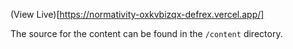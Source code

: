 (View Live)[https://normativity-oxkvbizqx-defrex.vercel.app/]

The source for the content can be found in the `/content` directory.
